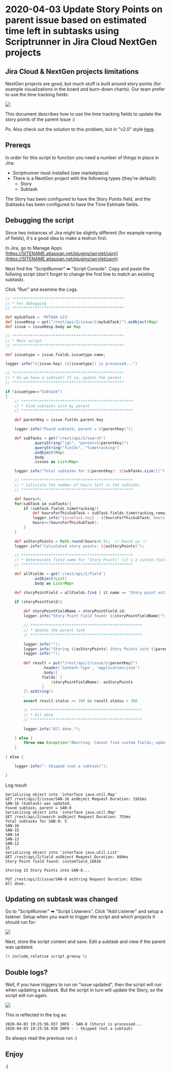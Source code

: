 # 2020-04-03 Update Story Points on parent issue based on estimated time left in subtasks using Scriptrunner in Jira Cloud NextGen projects

## Jira Cloud & NextGen projects limitations

NextGen projects are good, but much stuff is built around story points (for example visualizations in the board and burn-down charts). Our team prefer to use the time tracking fields:

![](2020-04-03-20-57-01.png)

This document describes how to use the time tracking fields to update the story points of the parent issue :)

Ps. Also check out the solution to this problem, but in "v2.0" style [here](StoryPointsForAll.md).

## Prereqs

In order for this script to function you need a number of things in place in Jira:

* Scriptrunner must installed (see marketplace)
* There is a NextGen project with the following types (they're default):
  * Story
  * Subtask

The Story has been configured to have the Story Points field, and the Subtasks has been configured to have the Time Estimate fields.

## Debugging the script

Since two instances of Jira might be slightly different (for example naming of fields), it's a good idea to make a testrun first.

In Jira, go to Manage Apps [https://SITENAME.atlassian.net/plugins/servlet/upm](https://SITENAME.atlassian.net/plugins/servlet/upm)

Next find the "ScriptRunner" ➡ "Script Console". Copy and paste the follwing script (don't forget to change the first line to match an existing subtask).

Click "Run" and examine the Logs.

```groovy
// *************************************************
// * For debugging
// *************************************************

def mySubTask = 'MYTASK-123'
def issueResp = get("/rest/api/2/issue/${mySubTask}").asObject(Map)
def issue = issueResp.body as Map

// *************************************************
// * Main script
// *************************************************

def issuetype = issue.fields.issuetype.name;

logger.info("${issue.key} (${issuetype}) is processed...")

// *************************************************
// * Do we have a subtask? If so, update the parent
// *************************************************

if (issuetype=="Subtask")
{
    // *************************************************
    // * Find subtasks with my parent
    // *************************************************

    def parentKey = issue.fields.parent.key

    logger.info("Found subtask; parent = ${parentKey}");

    def subTasks = get("/rest/api/2/search")
            .queryString("jql", "parent=${parentKey}")
            .queryString("fields", "timetracking")
            .asObject(Map)
            .body
            .issues as List<Map>

    logger.info("Total subtasks for ${parentKey}: ${subTasks.size()}")

    // *************************************************
    // * Calculate the number of hours left in the subtasks
    // *************************************************

    def hours=0;
    for(subTask in subTasks){
        if (subTask.fields.timetracking){
            def hoursForThisSubTask = subTask.fields.timetracking.remainingEstimateSeconds.div(60).div(60);
            logger.info("{$subTask.key} : ${hoursForThisSubTask} hours.");   
            hours+=(hoursForThisSubTask); 
        }
    }

    def asStoryPoints = Math.round(hours+0.5);  // Round up :)
    logger.info("Calculated story points: ${asStoryPoints}");

    // *************************************************
    // * Determinate field name for "Story Points" (it's a custom field)
    // *************************************************

    def allFields = get('/rest/api/2/field')
            .asObject(List)
            .body as List<Map>

    def storyPointField = allFields.find { it.name == "Story point estimate" };

    if (storyPointField){
    
        def storyPointFieldName = storyPointField.id;
        logger.info("Story Point field found: ${storyPointFieldName}")
        
        // *************************************************
        // * Update the parent task
        // *************************************************

        logger.info("");
        logger.info("Storing ${asStoryPoints} Story Points into ${parentKey}...");    
        logger.info("");
        
        def result = put("/rest/api/2/issue/${parentKey}")
                .header('Content-Type', 'application/json')
                .body([
                fields: [
                    (storyPointFieldName): asStoryPoints
                ]
        ]).asString()
    
        assert result.status >= 200 && result.status < 300

        // *************************************************
        // * All done
        // *************************************************

        logger.info("All done.");    

    } else {
        throw new Exception("Aborting: Cannot find custom fields; update source code to match the name of the Story Point field.")
    }
  
} else {

    logger.info("- Skipped (not a subtask)");

}

```

Log result:

```text
Serializing object into 'interface java.util.Map'
GET /rest/api/2/issue/SAN-16 asObject Request Duration: 3161ms
SAN-16 (Subtask) was updated.
Found subtask; parent = SAN-8
Serializing object into 'interface java.util.Map'
GET /rest/api/2/search asObject Request Duration: 755ms
Total subtasks for SAN-8: 5
SAN-16
SAN-15
SAN-14
SAN-13
SAN-12
15
Serializing object into 'interface java.util.List'
GET /rest/api/2/field asObject Request Duration: 604ms
Story Point field found: customfield_10016

Storing 15 Story Points into SAN-8...

PUT /rest/api/2/issue/SAN-8 asString Request Duration: 625ms
All done.
```

## Updating on subtask was changed

Go to "ScriptRunner" ➡ "Script Listeners". Click "Add Listener" and setup a listener. Setup when you want to trigger the script and which projects it should run for:

![](2020-04-03-21-20-07.png)

Next, store the script context and save. Edit a subtask and view if the parent was updated.

```groovy
{% include_relative script.groovy %}
```

## Double logs?

Well, if you have triggers to run on "issue updated", then the script will run when updating a subtask. But the script in turn will update the Story, so the script will run again.

![](2020-04-03-21-28-38.png)

This is reflected in the log as:

```text
2020-04-03 19:25:56.937 INFO - SAN-8 (Story) is processed...
2020-04-03 19:25:56.938 INFO - - Skipped (not a subtask)
```

So always read the previous run :)

## Enjoy

:)
